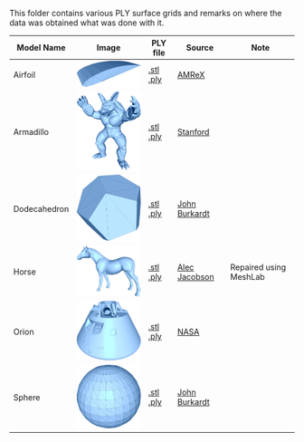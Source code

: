 This folder contains various PLY surface grids and remarks on where the data was obtained what was done with it. 

| Model Name | Image | PLY file      | Source     | Note |
|------------|-------|---------------|------------|------|
| Airfoil       | <img src="img/airfoil.png"      width="200"/> | [.stl](STL/airfoil.stl)      [.ply](PLY/airfoil.ply)      | [AMReX](http://git@github.com/AMReX-Codes/amrex-tutorials.git)           |                           |
| Armadillo     | <img src="img/armadillo.png"    width="200"/> | [.stl](STL/armadillo.stl)    [.ply](PLY/armadillo.ply)    | [Stanford](http://graphics.stanford.edu/data/3Dscanrep/)                 |                           |
| Dodecahedron  | <img src="img/dodecahedron.png" width="200"/> | [.stl](STL/dodecahedron.stl) [.ply](PLY/dodecahedron.ply) | [John Burkardt](https://people.sc.fsu.edu/~jburkardt/data/ply/ply.html)  |                           |
| Horse         | <img src="img/horse.png"        width="200"/> | [.stl](STL/horse.stl)        [.ply](PLY/horse.ply)        | [Alec Jacobson](https://github.com/alecjacobson/common-3d-test-models)   | Repaired using MeshLab    |
| Orion         | <img src="img/orion.png"        width="200"/> | [.stl](STL/orion.stl)        [.ply](PLY/orion.ply)        | [NASA](https://nasa3d.arc.nasa.gov/detail/orion-capsule)                 |                           |
| Sphere        | <img src="img/sphere.png"       width="200"/> | [.stl](STL/sphere.stl)       [.ply](PLY/sphere.ply)       | [John Burkardt](https://people.sc.fsu.edu/~jburkardt/data/ply/ply.html)  |                           |
